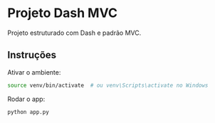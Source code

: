 # Projeto Dash MVC

Projeto estruturado com Dash e padrão MVC.

## Instruções

Ativar o ambiente:

```bash
source venv/bin/activate  # ou venv\Scripts\activate no Windows
```

Rodar o app:

```bash
python app.py
```
